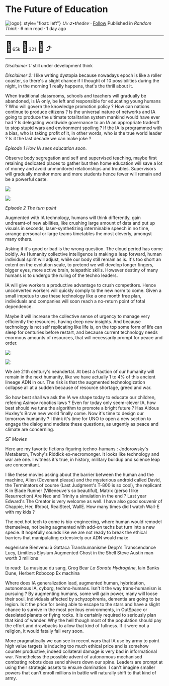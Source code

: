 # The Future of Education

![logo](../pix/viiinzzz48.png){: style="float: left"}
*Մι∩z•thedev* · [Follow](mailto:vinz.thedev@gmail.com)
Published in *Random Think* · 6 min read · 1 day ago
___
<span style="font-size:2.5em">👏</span>65k <span style="font-size:2.5em">💬</span>321 <span style="font-size:2.5em">🔖</span> <span style="font-size:2.5em">⤴️</span>
___

_Disclaimer 1:_
still under development think

_Disclaimer 2:_
I like writing dystopia because nowadays epoch is like a roller coaster, so there's a slight chance if I thought of 10 possibilities during the night, in the morning 1 really happens, that's the thrill about it.

When traditional classrooms, schools and teachers will gradually be abandoned, is IA only, be left and responsible for educating young humans ? Who will govern the knowledge promotion policy ? How can nations continue to produce citizens ? Is the universal nature of networks and IA going to produce the ultimate totalitarian system mankind would have ever had ? Is delegating worldwide governance to an IA an appropriate tradeoff to stop stupid wars and environment spoiling ? If the IA is programmed with a bias, who is taking profit of it, in other words, who is the true world leader ? Is it the last decade we can make joke ?

_Episode 1_
*How IA sees education soon.*

Observe body segregation and self and supervised teaching, maybe first retaining dedicated places to gather but then home education will save a lot of money and avoid unmonitored relationships and troubles. Supervisors will gradually monitor more and more students hence fewer will remain and be a powerful caste. 

![](../pix/student-battery.jpg)

![](../pix/no-school.jpg)

_Episode 2_
*The turn point*

Augmented with IA technology, humans will think differently, gain undreamt-of new abilities, like crushing large amount of data and put up visuals in seconds, laser-synthetizing interminable speech in no time, arrange personal or large teams timetables the most cleverly, amongst many others. 

Asking if it's good or bad is the wrong question. The cloud period has come boldly. As Humanity collective intelligence is making a leap forward, human individual spirit will adjust, while our body still remain as is. It's too short an extent on the evolution scale, to pretend we will develop longer fingers, bigger eyes, more active brain, telepathic skills.
However destiny of many humans is to undergo the ruling of the techno leaders.

IA will give workers a productive advantage to crush competitors. Hence unconverted workers will quickly comply to the new norm to come. Given a small impetus to use these technology like a one month free plan, individuals and companies will soon reach a no-return point of total dependence.

Maybe it will increase the collective sense of urgency to manage very efficiently the resources, having deep new insights. And because technology is not self replicating like life is, on the top some form of life can sleep for centuries before restart, and because current technology needs enormous amounts of resources, that will necessarily prompt for peace and order.


![](../pix/gpt-metabaron-teacher.webp)


![](../pix/gpt-technoclass.webp)

We are 21th century's neandertal. At best a fraction of our humanity will remain in the next humanity, like we have actually 1 to 4% of this ancient lineage ADN in our.
The risk is that the augmented technologization collapse all at a sudden because of resource shortage, greed and war.

So how best shall we ask the IA we shape today to educate our children, refering Asimov robotics laws ? Even for today only seem-clever IA, how best should we tune the algorithm to promote a bright future ? Has Aldous Huxley's Brave new world finally come. Now it's time to design our tomorrow humanity ? I think it's time for UNO to open a new section to engage the dialog and mediate these questions, as urgently as peace and climate are concerning.


_SF Movies_

Here are my favorite fictions figuring techno-humans : Jodorowsky's Metabaron, Twohy's Riddick ex-necromonger. It looks like technology and war are one. I witness it's true, in history, military buildup and science leap are concomitant.

I like these movies asking about the barrier between the human and the machine, Alien (Covenant please) and the mysterious android called David, the Terminators of course (Last Judgment's T-800 is so cool), the replicant K in Blade Runner (Villeneuve's so beautiful), Matrix (perso I like Resurrection) Are Neo and Trinity a simulation in the end ? Last year Edward's The Creator is very welcome as well. I have also good souvenir of Chappie, Her,  IRobot, RealSteel, WallE. How many times did I watch Wall-E with my kids ?

The next hot tech to come is bio-engineering, where human would remodel themselves, not being augmented with add-on techs but turn into a new specie. It hopefully sounds like we are not ready to break the ethical barriers that manipulating extensively our ADN would make

eugénisme Bienvenu à Gattaca
Transhumanisme
Depp's Transcendance
Lucy, Limitless
Elysium
Augmented
Ghost in the Shell
Steve Austin man worth 3 millions

to read:  La musique du sang, Greg Bear
_La Sonate Hydrogène_, Iain Banks
Dune, Herbert
Robocop
Ex machina


Where does  IA generalization lead, augmented human, hybridation, autonomous IA, cyborg, techno-humans. Isn't it the way trans-humanism is pursuing ? By augmenting humans, some will gain power, many will loose their soul. Individuals affected by schyzophrenia, dementia are going to be legion.
Is it the price for being able to escape to the stars and have a slight chance to survive in the most perilous environments, in OutSpace or desolated planets or flying rocks. It is certainly required to seriously plan that kind of wander.
Why the hell though most of the population should pay the effort and drawbacks to allow that kind of fullness. If it were not a religion, it would fatally fail very soon.

More pragmatically we can see in recent wars that IA use by army to point high value targets is inducing too much ethical price and is somehow counter productive, indeed collateral damage is very bad in informational war. Nonetheless the possible advent of autonomous mechanised combating robots does send shivers down our spine. Leaders are prompt at using their strategic assets to ensure domination. I can't imagine smaller powers that can't enroll millions in battle will naturally shift to that kind of army.
